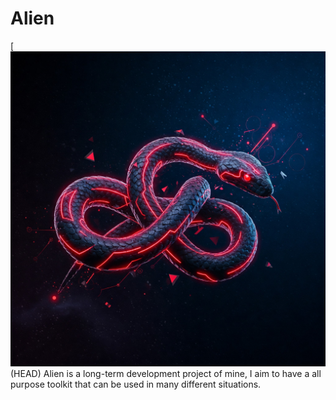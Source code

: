 # Alien
[![HEAD](https://github.com/J4ck3LSyN-Gen2/Alien/blob/main/src/imgs/alien.jpg)(HEAD)
Alien is a long-term development project of mine, I aim to have a all purpose toolkit that can be used in many different situations.
